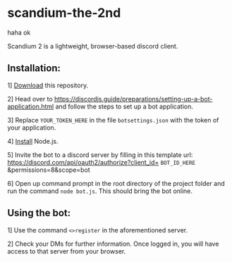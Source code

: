 # scandium-the-2nd
haha ok

Scandium 2 is a lightweight, browser-based discord client. 

## Installation: 
1] [Download](https://discordjs.guide/preparations/setting-up-a-bot-application.html) this repository.

2] Head over to https://discordjs.guide/preparations/setting-up-a-bot-application.html and follow the steps to set up a bot application.

3] Replace `YOUR_TOKEN_HERE` in the file `botsettings.json` with the token of your application.

4] [Install](https://nodejs.org/en/download/) Node.js.

5] Invite the bot to a discord server by filling in this template url:
   https://discord.com/api/oauth2/authorize?client_id= `BOT_ID_HERE` &permissions=8&scope=bot

6] Open up command prompt in the root directory of the project folder and run the command `node bot.js`. This should bring the bot online.

## Using the bot: 
1] Use the command `<>register` in the aforementioned server.

2] Check your DMs for further information. Once logged in, you will have access to that server from your browser.
